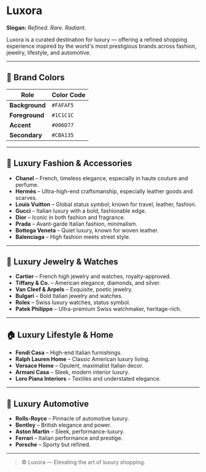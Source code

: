 # Luxora

**Slogan:** _Refined. Rare. Radiant._

Luxora is a curated destination for luxury — offering a refined shopping experience inspired by the world's most
prestigious brands across fashion, jewelry, lifestyle, and automotive.

---

## 🎨 Brand Colors

| Role           | Color Code |
|----------------|------------|
| **Background** | `#FAFAF5`  |
| **Foreground** | `#1C1C1C`  |
| **Accent**     | `#006D77`  |
| **Secondary**  | `#CBA135`  |

---

## 👜 Luxury Fashion & Accessories

- **Chanel** – French, timeless elegance, especially in haute couture and perfume.
- **Hermès** – Ultra-high-end craftsmanship, especially leather goods and scarves.
- **Louis Vuitton** – Global status symbol; known for travel, leather, fashion.
- **Gucci** – Italian luxury with a bold, fashionable edge.
- **Dior** – Iconic in both fashion and fragrance.
- **Prada** – Avant-garde Italian fashion, minimalism.
- **Bottega Veneta** – Quiet luxury, known for woven leather.
- **Balenciaga** – High fashion meets street style.

---

## 💍 Luxury Jewelry & Watches

- **Cartier** – French high jewelry and watches, royalty-approved.
- **Tiffany & Co.** – American elegance, diamonds, and silver.
- **Van Cleef & Arpels** – Exquisite, poetic jewelry.
- **Bulgari** – Bold Italian jewelry and watches.
- **Rolex** – Swiss luxury watches, status symbol.
- **Patek Philippe** – Ultra-premium Swiss watchmaker, heritage-rich.

---

## 🏠 Luxury Lifestyle & Home

- **Fendi Casa** – High-end Italian furnishings.
- **Ralph Lauren Home** – Classic American luxury living.
- **Versace Home** – Opulent, maximalist Italian decor.
- **Armani Casa** – Sleek, modern interior luxury.
- **Loro Piana Interiors** – Textiles and understated elegance.

---

## 🚗 Luxury Automotive

- **Rolls-Royce** – Pinnacle of automotive luxury.
- **Bentley** – British elegance and power.
- **Aston Martin** – Sleek, performance-luxury.
- **Ferrari** – Italian performance and prestige.
- **Porsche** – Sporty but refined.

---

> © Luxora — Elevating the art of luxury shopping.
